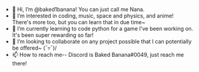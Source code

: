 - 👋 Hi, I’m @baked1banana! You can just call me Nana. 
- 👀 I’m interested in coding, music, space and physics, and anime! There's more too, but you can learn that in due time~
- 🌱 I’m currently learning to code python for a game I've been working on. It's been super rewarding so far!
- 💞️ I’m looking to collaborate on any project possible that I can potentially be offered~ (¯▿¯)/
- 📫 How to reach me-- Discord is Baked Banana#0049, just reach me there!

<!---
baked1banana/baked1banana is a ✨ special ✨ repository because its `README.md` (this file) appears on your GitHub profile.
You can click the Preview link to take a look at your changes.
--->
